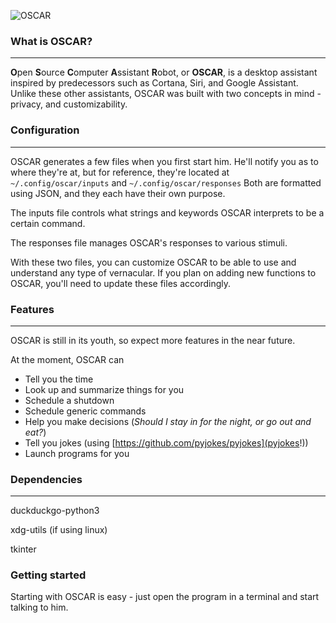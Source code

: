 ![OSCAR](https://i.imgur.com/zMjKKeP.png)


### **What is OSCAR?**
---

**O**pen **S**ource **C**omputer **A**ssistant **R**obot, or **OSCAR**, is a desktop assistant inspired by predecessors such as Cortana, Siri, and Google Assistant. Unlike these other assistants, OSCAR was built with two concepts in mind - privacy, and customizability.


### **Configuration**
---

OSCAR generates a few files when you first start him. He'll notify you as to where they're at, but for reference, they're located at `~/.config/oscar/inputs` and `~/.config/oscar/responses`
Both are formatted using JSON, and they each have their own purpose.


The inputs file controls what strings and keywords OSCAR interprets to be a certain command.


The responses file manages OSCAR's responses to various stimuli.


With these two files, you can customize OSCAR to be able to use and understand any type of vernacular. If you plan on adding new functions to OSCAR, you'll need to update these files accordingly.

### **Features**
---
OSCAR is still in its youth, so expect more features in the near future.

At the moment, OSCAR can
* Tell you the time
* Look up and summarize things for you
* Schedule a shutdown
* Schedule generic commands
* Help you make decisions (*Should I stay in for the night, or go out and eat?*)
* Tell you jokes (using [https://github.com/pyjokes/pyjokes](pyjokes!))
* Launch programs for you

### **Dependencies**
---

duckduckgo-python3

xdg-utils (if using linux)

tkinter

### **Getting started**

Starting with OSCAR is easy - just open the program in a terminal and start talking to him.
